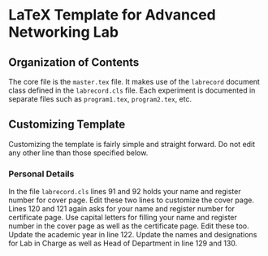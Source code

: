 # LaTeX Template for Advanced Networking Lab

## Organization of Contents

The core file is the `master.tex` file. It makes use of the `labrecord` document class defined in the `labrecord.cls` file. Each experiment is documented in separate files such as `program1.tex`, `program2.tex`, etc.

## Customizing Template
Customizing the template is fairly simple and straight forward. Do not edit any other line than those specified below.

### Personal Details
In the file `labrecord.cls` lines 91 and 92 holds your name and register number for cover page. Edit these two lines to customize the cover page. Lines 120 and 121 again asks for your name and register number for certificate page. Use capital letters for filling your name and register number in the cover page as well as the certificate page. Edit these too. Update the academic year in line 122. Update the names and designations for Lab in Charge as well as Head of Department in line 129 and 130.